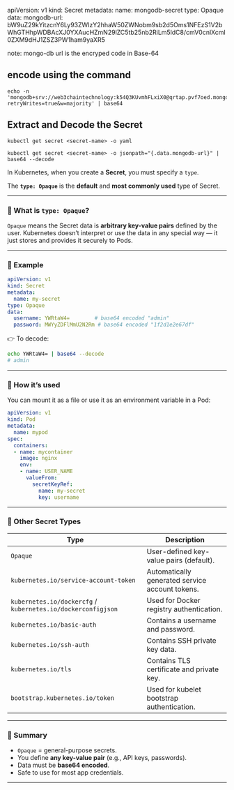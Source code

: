 apiVersion: v1
kind: Secret
metadata:
  name: mongodb-secret
type: Opaque
data:
  mongodb-url: bW9uZ29kYitzcnY6Ly93ZWIzY2hhaW50ZWNobm9sb2d5Oms1NFEzS1V2bWhGTHhpWDBAcXJ0YXAucHZmN29lZC5tb25nb2RiLm5ldC8/cmV0cnlXcml0ZXM9dHJ1ZSZ3PW1ham9yaXR5

  note: mongo-db url is the encryped code in Base-64 
  
  ## encode using the command 
  ```
  echo -n 'mongodb+srv://web3chaintechnology:k54Q3KUvmhFLxiX0@qrtap.pvf7oed.mongodb.net/?retryWrites=true&w=majority' | base64
  ```
## Extract and Decode the Secret

```
kubectl get secret <secret-name> -o yaml

kubectl get secret <secret-name> -o jsonpath="{.data.mongodb-url}" | base64 --decode
```

In Kubernetes, when you create a **Secret**, you must specify a `type`.

The **`type: Opaque`** is the **default** and **most commonly used** type of Secret.

---

### 🔹 What is `type: Opaque`?

`Opaque` means the Secret data is **arbitrary key-value pairs** defined by the user.
Kubernetes doesn’t interpret or use the data in any special way — it just stores and provides it securely to Pods.

---

### 🔹 Example

```yaml
apiVersion: v1
kind: Secret
metadata:
  name: my-secret
type: Opaque
data:
  username: YWRtaW4=        # base64 encoded "admin"
  password: MWYyZDFlMmU2N2Rm # base64 encoded "1f2d1e2e67df"
```

👉 To decode:

```bash
echo YWRtaW4= | base64 --decode
# admin
```

---

### 🔹 How it’s used

You can mount it as a file or use it as an environment variable in a Pod:

```yaml
apiVersion: v1
kind: Pod
metadata:
  name: mypod
spec:
  containers:
  - name: mycontainer
    image: nginx
    env:
    - name: USER_NAME
      valueFrom:
        secretKeyRef:
          name: my-secret
          key: username
```

---

### 🔹 Other Secret Types

| Type                                                         | Description                                     |
| ------------------------------------------------------------ | ----------------------------------------------- |
| `Opaque`                                                     | User-defined key-value pairs (default).         |
| `kubernetes.io/service-account-token`                        | Automatically generated service account tokens. |
| `kubernetes.io/dockercfg` / `kubernetes.io/dockerconfigjson` | Used for Docker registry authentication.        |
| `kubernetes.io/basic-auth`                                   | Contains a username and password.               |
| `kubernetes.io/ssh-auth`                                     | Contains SSH private key data.                  |
| `kubernetes.io/tls`                                          | Contains TLS certificate and private key.       |
| `bootstrap.kubernetes.io/token`                              | Used for kubelet bootstrap authentication.      |

---

### 🔹 Summary

* `Opaque` = general-purpose secrets.
* You define **any key-value pair** (e.g., API keys, passwords).
* Data must be **base64 encoded**.
* Safe to use for most app credentials.

---


